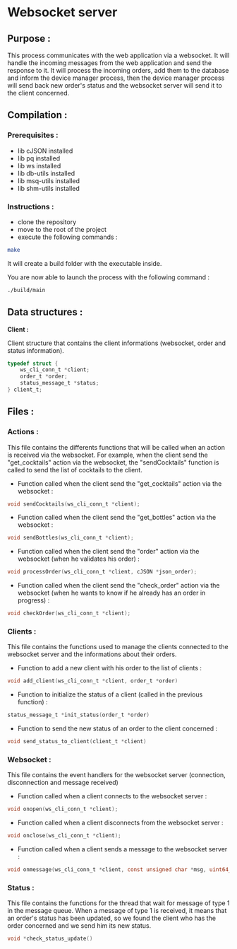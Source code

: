 # Websocket server

## Purpose :

This process communicates with the web application via a websocket. It will handle the incoming messages from the web application and send the response to it. It will process the incoming orders, add them to the database and inform the device manager process, then the device manager process will send back new order's status and the websocket server will send it to the client concerned.

## Compilation :

### Prerequisites :

- lib cJSON installed
- lib pq installed
- lib ws installed
- lib db-utils installed
- lib msq-utils installed
- lib shm-utils installed

### Instructions : 

- clone the repository
- move to the root of the project
- execute the following commands :

```bash
make
```

It will create a build folder with the executable inside.

You are now able to launch the process with the following command :

```bash
./build/main
```

## Data structures :

**Client :**

Client structure that contains the client informations (websocket, order and status information).

```c
typedef struct {
    ws_cli_conn_t *client;
    order_t *order;
    status_message_t *status;
} client_t;
```

## Files :

### Actions :

This file contains the differents functions that will be called when an action is received via the websocket. For example, when the client send the "get_cocktails" action via the websocket, the "sendCocktails" function is called to send the list of cocktails to the client.

- Function called when the client send the "get_cocktails" action via the websocket :
```c
void sendCocktails(ws_cli_conn_t *client);
```

- Function called when the client send the "get_bottles" action via the websocket :
```c
void sendBottles(ws_cli_conn_t *client);
```

- Function called when the client send the "order" action via the websocket (when he validates his order) :
```c
void processOrder(ws_cli_conn_t *client, cJSON *json_order);
```

- Function called when the client send the "check_order" action via the websocket (when he wants to know if he already has an order in progress) :
```c
void checkOrder(ws_cli_conn_t *client);
```

### Clients :

This file contains the functions used to manage the clients connected to the websocket server and the informations about their orders.

- Function to add a new client with his order to the list of clients :
```c
void add_client(ws_cli_conn_t *client, order_t *order)
```

- Function to initialize the status of a client (called in the previous function) :
```c
status_message_t *init_status(order_t *order)
```

- Function to send the new status of an order to the client concerned :
```c
void send_status_to_client(client_t *client)
```

### Websocket :

This file contains the event handlers for the websocket server (connection, disconnection and message received)

- Function called when a client connects to the websocket server :
```c
void onopen(ws_cli_conn_t *client);
```

- Function called when a client disconnects from the websocket server :
```c
void onclose(ws_cli_conn_t *client);
```

- Function called when a client sends a message to the websocket server :
```c
void onmessage(ws_cli_conn_t *client, const unsigned char *msg, uint64_t size, int type);
```

### Status : 

This file contains the functions for the thread that wait for message of type 1 in the message queue. When a message of type 1 is received, it means that an order's status has been updated, so we found the client who has the order concerned and we send him its new status.

```c
void *check_status_update()
```